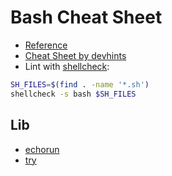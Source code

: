# Bash Cheat Sheet

* [Reference](https://www.gnu.org/software/bash/manual/bash.html)
* [Cheat Sheet by devhints](https://devhints.io/bash)
* Lint with [shellcheck](https://www.shellcheck.net/):
```bash
SH_FILES=$(find . -name '*.sh')
shellcheck -s bash $SH_FILES
```

## Lib

* [echorun](echorun)
* [try](try)
